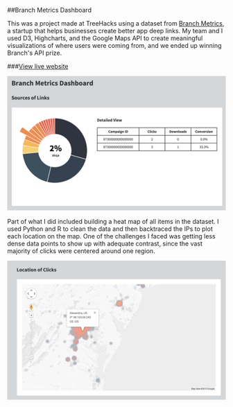 ##Branch Metrics Dashboard

This was a project made at TreeHacks using a dataset from [Branch Metrics](https://branch.io/), a startup that helps businesses create better app deep links. My team and I used D3, Highcharts, and the Google Maps API to create meaningful visualizations of where users were coming from, and we ended up winning Branch's API prize.

###[View live website](https://branch-metrics-dash.herokuapp.com/)

![Alt text](/img/branch-1.png)

Part of what I did included building a heat map of all items in the dataset. I used Python and R to clean the data and then backtraced the IPs to plot each location on the map. One of the challenges I faced was getting less dense data points to show up with adequate contrast, since the vast majority of clicks were centered around one region.

![Alt text](/img/branch-2.png)
